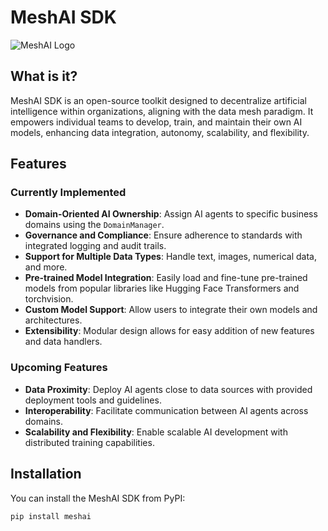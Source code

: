# MeshAI SDK
<picture align="center">
    <source media="(prefers-color-scheme: dark)" srcset="./assets/meshai-high-resolution-logo.png">
    <img alt="MeshAI Logo" src="./assets/meshai-high-resolution-logo.png">
</picture>

## What is it?

MeshAI SDK is an open-source toolkit designed to decentralize artificial intelligence within organizations, aligning with the data mesh paradigm. It empowers individual teams to develop, train, and maintain their own AI models, enhancing data integration, autonomy, scalability, and flexibility.

## Features

### Currently Implemented

- **Domain-Oriented AI Ownership**: Assign AI agents to specific business domains using the `DomainManager`.
- **Governance and Compliance**: Ensure adherence to standards with integrated logging and audit trails.
- **Support for Multiple Data Types**: Handle text, images, numerical data, and more.
- **Pre-trained Model Integration**: Easily load and fine-tune pre-trained models from popular libraries like Hugging Face Transformers and torchvision.
- **Custom Model Support**: Allow users to integrate their own models and architectures.
- **Extensibility**: Modular design allows for easy addition of new features and data handlers.

### Upcoming Features

- **Data Proximity**: Deploy AI agents close to data sources with provided deployment tools and guidelines.
- **Interoperability**: Facilitate communication between AI agents across domains.
- **Scalability and Flexibility**: Enable scalable AI development with distributed training capabilities.

## Installation

You can install the MeshAI SDK from PyPI:

```bash
pip install meshai
